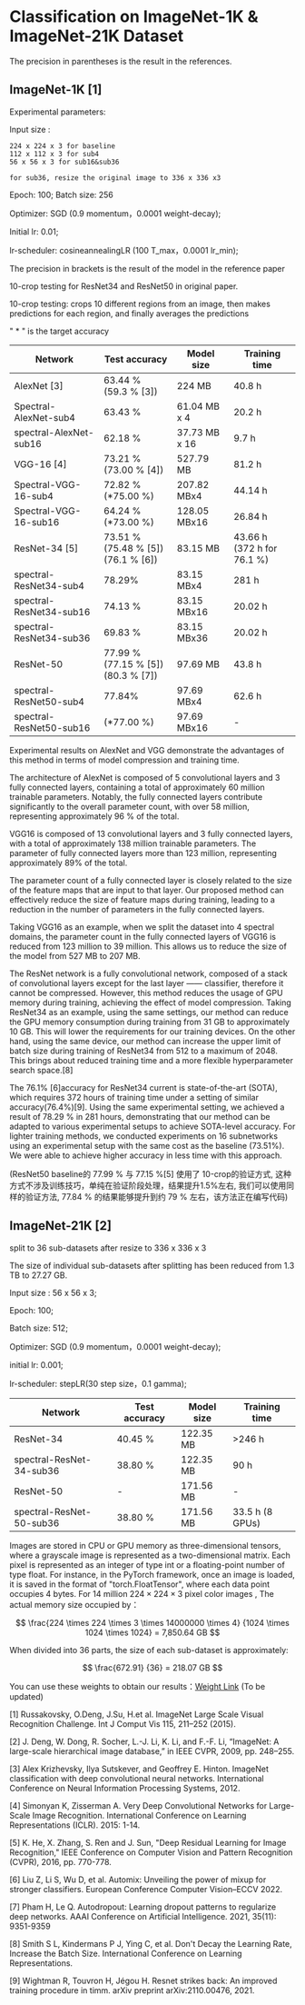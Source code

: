 # Classification on ImageNet-1K & ImageNet-21K Dataset

The precision in parentheses is the result in the references.

## ImageNet-1K [1]

Experimental parameters:

Input size :

    224 x 224 x 3 for baseline
    112 x 112 x 3 for sub4
    56 x 56 x 3 for sub16&sub36

    for sub36, resize the original image to 336 x 336 x3

Epoch: 100;   Batch size: 256

Optimizer: SGD (0.9 momentum，0.0001 weight-decay);

Initial lr: 0.01;

lr-scheduler: cosineannealingLR (100 T_max，0.0001 lr_min);

The precision in brackets is the result of the model in the reference paper

10-crop testing for ResNet34 and ResNet50 in original paper.

10-crop testing: crops 10 different regions from an image, then makes predictions for each region, and finally averages the predictions

" * " is the target accuracy

| Network     | Test accuracy | Model size | Training time|
| ----------- |  ------------- | --- | --- |
|AlexNet [3]|63.44 % <br> (59.3 % [3])| 224 MB | 40.8 h |
|Spectral-AlexNet-sub4| 63.43 % | 61.04 MB x 4 | 20.2 h |
|spectral-AlexNet-sub16| 62.18 % | 37.73 MB x 16 | 9.7 h |
|VGG-16 [4]|73.21 % <br> (73.00 % [4])| 527.79 MB | 81.2 h |
|Spectral-VGG-16-sub4| 72.82 % (*75.00 %) | 207.82 MBx4 | 44.14 h |
|Spectral-VGG-16-sub16| 64.24 % (*73.00 %)| 128.05 MBx16 | 26.84 h |
|ResNet-34 [5] |73.51 % <br> (75.48 % [5]) <br> (76.1 % [6])| 83.15 MB | 43.66 h <br> (372 h for 76.1 %)|
|spectral-ResNet34-sub4| 78.29% | 83.15 MBx4 | 281 h |
|spectral-ResNet34-sub16| 74.13 %| 83.15 MBx16 | 20.02 h |
|spectral-ResNet34-sub36| 69.83 % | 83.15 MBx36 | 20.02 h |
|ResNet-50| 77.99 % <br> (77.15 % [5]) <br> (80.3 % [7]) |97.69 MB| 43.8 h |
|spectral-ResNet50-sub4 | 77.84% | 97.69 MBx4 | 62.6 h |
|spectral-ResNet50-sub16 | (*77.00 %) | 97.69 MBx16 | - |

Experimental results on AlexNet and VGG demonstrate the advantages of this method in terms of model compression and training time.

The architecture of AlexNet is composed of 5 convolutional layers and 3 fully connected layers, containing a total of approximately 60 million trainable parameters.
Notably, the fully connected layers contribute significantly to the overall parameter count, with over 58 million, representing approximately 96 % of the total. 

VGG16 is composed of 13 convolutional layers and 3 fully connected layers, with a total of approximately 138 million trainable parameters. 
The parameter of fully connected layers more than 123 million, representing approximately 89% of the total.

The parameter count of a fully connected layer is closely related to the size of the feature maps that are input to that layer. 
Our proposed method can effectively reduce the size of feature maps during training, leading to a reduction in the number of parameters in the fully connected layers.

Taking VGG16 as an example, when we split the dataset into 4 spectral domains, the parameter count in the fully connected layers of VGG16 is reduced from 123 million to 39 million. 
This allows us to reduce the size of the model from 527 MB to 207 MB.

The ResNet network is a fully convolutional network, composed of a stack of convolutional layers except for the last layer —— classifier, therefore it cannot be compressed. 
However, this method reduces the usage of GPU memory during training, achieving the effect of model compression.
Taking ResNet34 as an example, using the same settings, our method can reduce the GPU memory consumption during training from 31 GB to approximately 10 GB. 
This will lower the requirements for our training devices. 
On the other hand, using the same device, our method can increase the upper limit of batch size during training of ResNet34 from 512 to a maximum of 2048. 
This brings about reduced training time and a more flexible hyperparameter search space.[8]

The 76.1% [6]accuracy for ResNet34 current is state-of-the-art (SOTA), which requires 372 hours of training time under a setting of similar accuracy(76.4%)[9]. 
Using the same experimental setting, we achieved a result of 78.29 % in 281 hours, demonstrating that our method can be adapted to various experimental setups to achieve SOTA-level accuracy. 
For lighter training methods, we conducted experiments on 16 subnetworks using an experimental setup with the same cost as the baseline (73.51%). 
We were able to achieve higher accuracy in less time with this approach.

(ResNet50 baseline的 77.99 % 与 77.15 %[5] 使用了 10-crop的验证方式, 这种方式不涉及训练技巧，单纯在验证阶段处理，结果提升1.5%左右, 
我们可以使用同样的验证方法, 77.84 % 的结果能够提升到约 79 % 左右，该方法正在编写代码)


## ImageNet-21K [2]

split to 36 sub-datasets after resize to 336 x 336 x 3

The size of individual sub-datasets after splitting has been reduced from 1.3 TB to 27.27 GB.

Input size : 56 x 56 x 3;

Epoch: 100;

Batch size: 512;

Optimizer: SGD (0.9 momentum，0.0001 weight-decay);

initial lr: 0.001;

lr-scheduler: stepLR(30 step size，0.1 gamma);

| Network     | Test accuracy | Model size | Training time|
| ----------- |  ------------- | --- | --- |
|ResNet-34| 40.45 % | 122.35 MB | >246 h  |
|spectral-ResNet-34-sub36| 38.80 % | 122.35 MB | 90 h |
|ResNet-50| - | 171.56 MB | - |
|spectral-ResNet-50-sub36| 38.80 % | 171.56 MB | 33.5 h (8 GPUs) |

Images are stored in CPU or GPU memory as three-dimensional tensors, where a grayscale image is represented as a two-dimensional matrix. 
Each pixel is represented as an integer of type int or a floating-point number of type float. 
For instance, in the PyTorch framework, once an image is loaded, it is saved in the format of "torch.FloatTensor", where each data point occupies 4 bytes.
For 14 million $224 \times 224 \times 3$ pixel color images , The actual memory size occupied by：

$$
\frac{224 \times 224 \times 3 \times 14000000 \times 4} {1024 \times 1024 \times 1024} = 7,850.64 GB
$$

When divided into 36 parts, the size of each sub-dataset is approximately:

$$
\frac{672.91} {36} = 218.07 GB
$$ 

You can use these weights to obtain our results：[Weight Link](https://pan.baidu.com/s/1PxdMktuot0MF5OJE0BF0UQ?pwd=wiyq) (To be updated)

[1] Russakovsky, O.Deng, J.Su, H.et al. ImageNet Large Scale Visual Recognition Challenge. Int J Comput Vis 115, 211–252 (2015). 

[2] J. Deng, W. Dong, R. Socher, L.-J. Li, K. Li, and F.-F. Li, “ImageNet: A large-scale hierarchical image database,” in IEEE CVPR, 2009, pp. 248–255.

[3] Alex Krizhevsky, Ilya Sutskever, and Geoffrey E. Hinton. ImageNet classification with deep convolutional neural networks. International Conference on Neural Information Processing Systems, 2012.

[4] Simonyan K, Zisserman A. Very Deep Convolutional Networks for Large-Scale Image Recognition. International Conference on Learning Representations (ICLR). 2015: 1-14.

[5] K. He, X. Zhang, S. Ren and J. Sun, "Deep Residual Learning for Image Recognition," IEEE Conference on Computer Vision and Pattern Recognition (CVPR), 2016, pp. 770-778.

[6] Liu Z, Li S, Wu D, et al. Automix: Unveiling the power of mixup for stronger classifiers. European Conference Computer Vision–ECCV 2022.

[7] Pham H, Le Q. Autodropout: Learning dropout patterns to regularize deep networks. AAAI Conference on Artificial Intelligence. 2021, 35(11): 9351-9359

[8] Smith S L, Kindermans P J, Ying C, et al. Don't Decay the Learning Rate, Increase the Batch Size. International Conference on Learning Representations.

[9] Wightman R, Touvron H, Jégou H. Resnet strikes back: An improved training procedure in timm. arXiv preprint arXiv:2110.00476, 2021.
